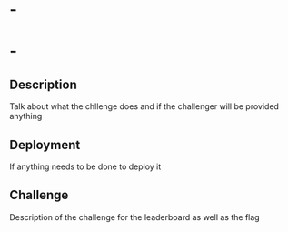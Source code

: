 # <Category> <Point Value> - <Name of challenge>

# <Challenge Category> <Point Value> - <Name>

## Description

Talk about what the chllenge does and if the challenger will be provided anything

## Deployment

If anything needs to be done to deploy it

## Challenge

Description of the challenge for the leaderboard as well as the flag
